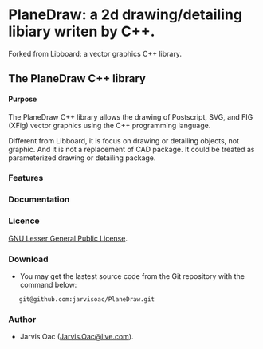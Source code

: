 # PlaneDraw: a 2d drawing/detailing libiary writen by C++.

Forked from Libboard: a vector graphics C++ library.

## The PlaneDraw C++ library

#### Purpose

The PlaneDraw C++ library allows the drawing of Postscript, SVG, and FIG (XFig)
vector graphics using the C++ programming language.

Different from Libboard, it is focus on drawing or detailing objects, not graphic.
And it is not a replacement of CAD package. It could be treated as parameterized
drawing or detailing package.


### Features

### Documentation

### Licence

[GNU Lesser General Public License](LICENSE).

### Download

  * You may get the lastest source code from the Git repository with the command below:

```
   git@github.com:jarvisoac/PlaneDraw.git
```

### Author

  * Jarvis Oac (Jarvis.Oac@live.com).

